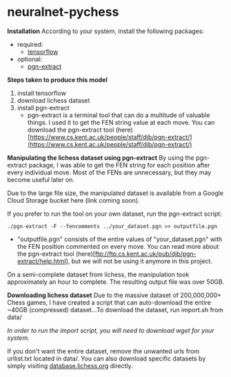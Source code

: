 # neuralnet-pychess

**Installation**
According to your system, install the following packages:
  - required:
    - [tensorflow](https://www.tensorflow.org/install/)
  - optional:
    - [pgn-extract](https://www.cs.kent.ac.uk/people/staff/djb/pgn-extract/)
  
**Steps taken to produce this model**
1. install tensorflow
2. download lichess dataset 
3. install pgn-extract
    - pgn-extract is a terminal tool that can do a multitude of valuable things. I used it to get the FEN string value at each move. You can download the pgn-extract tool (here)[https://www.cs.kent.ac.uk/people/staff/djb/pgn-extract/](https://www.cs.kent.ac.uk/people/staff/djb/pgn-extract/)
    
**Manipulating the lichess dataset using pgn-extract**
By using the pgn-extract package, I was able to get the FEN string for each position after every individual move. Most of the FENs are unnecessary, but they may become useful later on.

Due to the large file size, the manipulated dataset is available from a Google Cloud Storage bucket here (link coming soon).

If you prefer to run the tool on your own dataset, run the pgn-extract script:

```
./pgn-extract -F --fencomments ../your_dataset.pgn >> outputfile.pgn
```
- "outputfile.pgn" consists of the entire values of "your_dataset.pgn" with the FEN position commented on every move. You can read more about the pgn-extract tool (here)[ftp://ftp.cs.kent.ac.uk/pub/djb/pgn-extract/help.html], but we will not be using it anymore in this project.

On a semi-complete dataset from lichess, the manipulation took approximately an hour to complete. The resulting output file was over 50GB.


**Downloading lichess dataset**
Due to the massive dataset of 200,000,000+ Chess games, I have created a script that can auto-download the entire ~40GB (compressed) dataset...To download the dataset, run import.sh from data/

*In order to run the import script, you will need to download wget for your system.*

If you don't want the entire dataset, remove the unwanted urls from urllist.txt located in data/. You can also download specific datasets by simply visiting [database.lichess.org](https://database.lichess.org/) directly.
